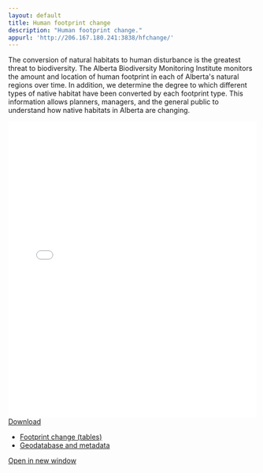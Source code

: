 ```yaml
---
layout: default
title: Human footprint change
description: "Human footprint change."
appurl: 'http://206.167.180.241:3838/hfchange/'
---
```


The conversion of natural habitats to human disturbance is the greatest threat to biodiversity.
The Alberta Biodiversity Monitoring Institute monitors the amount and location of
human footprint in each of Alberta's
natural regions over time. In addition, we determine the
degree to which different types of native habitat have been
converted by each footprint type. This information allows
planners, managers, and the general public to
understand how native habitats in Alberta
are changing.

<iframe src="{{ page.appurl }}" height="600px" width="100%" frameborder='0'>Loading...</iframe>

<div class="btn-group">
  <a href="#" class="btn btn-primary dropdown-toggle" data-toggle="dropdown" aria-expanded="false">Download <i class="fa fa-download"></i></a>
  <ul class="dropdown-menu">
    <li><a href="{{ site.ftproot }}/habitat/footprint-change/veghf3x7.zip" download>Footprint change (tables)</a></li>
    <li><a href="http://abmi.ca/home/data-analytics/da-top/da-product-overview/GIS-Land-Surface/Human-Footprint-Sample-Based-Inventory.html" download>Geodatabase and metadata <i class="fa fa-external-link-square"></i></a></li>
  </ul>
  <a href="{{ page.appurl }}" class="btn btn-primary" aria-expanded="false" target="_blank">Open in new window <i class="fa fa-external-link-square"></i></a>
</div>
